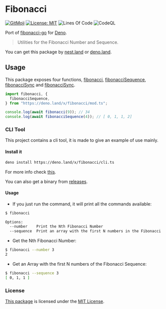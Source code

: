 # Fibonacci

[![GitMoji](https://img.shields.io/badge/Gitmoji-%F0%9F%8E%A8%20-FFDD67.svg)](https://gitmoji.dev)
[![License: MIT](https://img.shields.io/badge/License-MIT-blue.svg)](https://opensource.org/licenses/MIT)
![Lines Of Code](https://img.shields.io/tokei/lines/github.com/UltiRequiem/fibonacci-deno?color=blue&label=Total%20Lines)
![CodeQL](https://github.com/UltiRequiem/fibonacci-deno/workflows/CodeQL/badge.svg)

Port of [fibonacci-go](https://github.com/UltiRequiem/fibonacci) for
[Deno](https://deno.land).

> Utilities for the Fibonacci Number and Sequence.

You can get this package by [nest.land](https://nest.land/package/fibonacci) or
[deno.land](https://deno.land/x/fibonacci).

## Usage

This package exposes four functions,
[fibonacci](https://github.com/UltiRequiem/fibonacci-deno/blob/main/mod.ts#L6),
[fibonacciSequence](https://github.com/UltiRequiem/fibonacci-deno/blob/main/mod.ts#L15),
[fibonacciSync](https://github.com/UltiRequiem/fibonacci-deno/blob/main/mod.ts#L24) and
[fibonacciSync](https://github.com/UltiRequiem/fibonacci-deno/blob/main/mod.ts#L43).

```typescript
import fibonacci, {
  fibonacciSequence,
} from "https://deno.land/x/fibonacci/mod.ts";

console.log(await fibonacci(9)); // 34
console.log(await fibonacciSequence(4)); // [ 0, 1, 1, 2]
```

### CLI Tool

This project contains a cli tool, it is made to give an example of use mainly.

#### Install it

```bash
deno install https://deno.land/x/fibonacci/cli.ts
```

For more info check [this](https://deno.land/manual/tools/script_installer).

You can also get a binary from [releases](https://github.com/UltiRequiem/deno-clear/releases/latest).

#### Usage

- If you just run the command, it will print all the commands available:

```bash
$ fibonacci

Options:
  --number    Print the Nth Fibonacci Number
  --sequence  Print an array with the first N numbers in the Fibonacci sequence
```

- Get the Nth Fibonacci Number:

```bash
$ fibonacci --number 3
2
```

- Get an Array with the first N numbers of the Fibonacci Sequence:

```bash
$ fibonacci --sequence 3
[ 0, 1, 1 ]
```

### License

[This package](https://deno.land/x/fibonacci) is licensed under the
[MIT License](./LICENSE.md).
